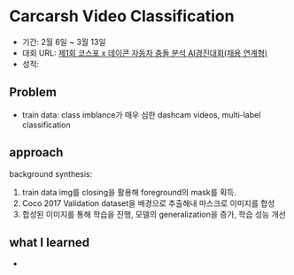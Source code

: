 # Carcarsh Video Classification
- 기간: 2월 6일 ~ 3월 13일
- 대회 URL: [제1회 코스포 x 데이콘 자동차 충돌 분석 AI경진대회(채용 연계형)](https://dacon.io/competitions/official/236046/overview/description)
- 성적: 

## Problem
- train data: class imblance가 매우 심한 dashcam videos, multi-label classification 



## approach 
background synthesis: 
1. train data img를 closing을 활용해 foreground의 mask를 획득. 
2. Coco 2017 Validation dataset을 배경으로 추출해내 마스크로 이미지를 합성
3. 합성된 이미지를 통해 학습을 진행, 모델의 generalization을 증가, 학습 성능 개선 


## what I learned 
- 
